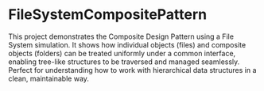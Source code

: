 # FileSystemCompositePattern

This project demonstrates the Composite Design Pattern using a File System simulation. It shows how individual objects (files) and composite objects (folders) can be treated uniformly under a common interface, enabling tree-like structures to be traversed and managed seamlessly. Perfect for understanding how to work with hierarchical data structures in a clean, maintainable way.
